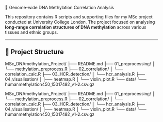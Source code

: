 🧬 Genome-wide DNA Methylation Correlation Analysis

This repository contains R scripts and supporting files for my MSc project conducted at University College London. The project focused on analysing **long-range correlation structures of DNA methylation** across various tissues and ethnic groups.

---

## 📁 Project Structure
MSc_DNAmethylation_Project/ 
├── README.md 
├── 01_preprocessing/ 
│ └── methylation_preprocess.R 
├── 02_correlation/ 
│ └── correlation_calc.R 
├── 03_HCR_detection/ 
│ └── hcr_analysis.R 
├── 04_visualisation/ 
│ ├── heatmap.R 
│ └── violin_plot.R 
└── data/ 
└── humanmethylation450_15017482_v1-2.csv.gz

MSc_DNAmethylation_Project/
├── README.md
├── 01_preprocessing/
│   └── methylation_preprocess.R
├── 02_correlation/
│   └── correlation_calc.R
├── 03_HCR_detection/
│   └── hcr_analysis.R
├── 04_visualisation/
│   ├── heatmap.R
│   └── violin_plot.R
└── data/
    └──  humanmethylation450_15017482_v1-2.csv.gz
